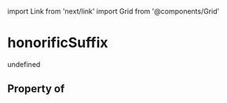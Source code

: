 import Link from 'next/link'
import Grid from '@components/Grid'

# honorificSuffix

undefined

## Property of



